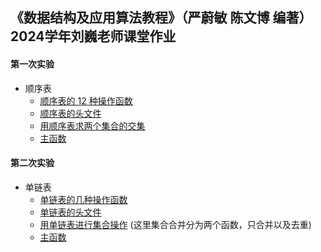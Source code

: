 ## 《数据结构及应用算法教程》（严蔚敏 陈文博 编著）2024学年刘巍老师课堂作业

#### 第一次实验

* 顺序表
  * [顺序表的 12 种操作函数](https://github.com/serendipity565/CCNU-Data-Structures/blob/main/unit2/esp1/SQListFunction.cpp)
  * [顺序表的头文件](https://github.com/Serendipity565/CCNU-Data-Structures/blob/main/unit2/esp1/head.h)
  * [用顺序表求两个集合的交集](https://github.com/serendipity565/CCNU-Data-Structures/blob/main/unit2/esp1/SetFunction.cpp)
  * [主函数](https://github.com/Serendipity565/CCNU-Data-Structures/blob/main/unit2/esp1/test.cpp)

#### 第二次实验

* 单链表
  * [单链表的几种操作函数](https://github.com/Serendipity565/CCNU-Data-Structures/blob/main/unit2/esp2/LinkList.cpp)
  * [单链表的头文件](https://github.com/Serendipity565/CCNU-Data-Structures/blob/main/unit2/esp2/head.h)
  * [用单链表进行集合操作](https://github.com/Serendipity565/CCNU-Data-Structures/blob/main/esp2/unit2/SetFunction.cpp) (这里集合合并分为两个函数，只合并以及去重)
  * [主函数](https://github.com/Serendipity565/CCNU-Data-Structures/blob/main/unit2/esp2/test.cpp)
